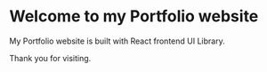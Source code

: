 # Welcome to my Portfolio website

My Portfolio website is built with React frontend UI Library.

Thank you for visiting.